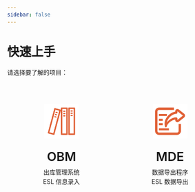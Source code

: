 ```yaml
---
sidebar: false
---
```


# 快速上手

请选择要了解的项目：

<div class="features">
  <div class="feature" onclick="window.location.href='/getting-started/OBM.html'">
    <img src="/ico/obm-logo.svg" alt="OBM 图标" class="feature-logo">
    <h2>OBM</h2>
    <p>出库管理系统<br>ESL 信息录入</p>
  </div>
  <div class="feature" onclick="window.location.href='/getting-started/MDE.html'">
    <img src="/ico/mde-logo.svg" alt="MDE 图标" class="feature-logo">
    <h2>MDE</h2>
    <p>数据导出程序<br>ESL 数据导出</p>
  </div>
</div>

<style>
.features {
  display: grid;
  grid-template-columns: repeat(2, 1fr);
  gap: 2rem;
  max-width: 800px;
  margin: 2rem auto;
  padding: 0 1rem;
}

.feature {
  display: flex;
  flex-direction: column;
  align-items: center;
  text-align: center;
  padding: 2rem;
  border: 1px solid var(--c-border);
  border-radius: 8px;
  transition: all 0.3s ease;
  cursor: pointer;
  background-color: var(--c-bg);
}

.feature:hover {
  transform: translateY(-5px);
  border-color: var(--c-brand);
  box-shadow: 0 4px 12px rgba(0, 0, 0, 0.1);
}

.feature-logo {
  width: 80px;
  height: 80px;
  margin-bottom: 1rem;
}

.feature h2 {
  font-size: 1.8rem;
  font-weight: 600;
  border-bottom: none;
  padding-bottom: 0;
  color: var(--c-brand);
  margin: 0.5rem 0;
}

.feature p {
  color: var(--c-text);
  line-height: 1.6;
  margin: 0;
}

@media (max-width: 719px) {
  .features {
    grid-template-columns: 1fr;
  }
}
</style> 